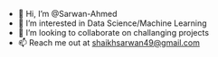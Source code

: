 - 👋 Hi, I’m @Sarwan-Ahmed
- 👀 I’m interested in Data Science/Machine Learning
- 💞️ I’m looking to collaborate on challanging projects
- 📫 Reach me out at shaikhsarwan49@gmail.com 

<!---
Sarwan-Ahmed/Sarwan-Ahmed is a ✨ special ✨ repository because its `README.md` (this file) appears on your GitHub profile.
You can click the Preview link to take a look at your changes.
--->
